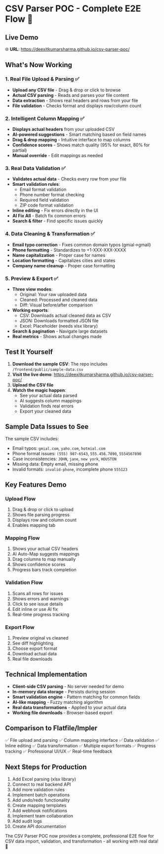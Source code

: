 # CSV Parser POC - Complete E2E Flow 🎉

## Live Demo
🌐 **URL**: https://deexitkumarsharma.github.io/csv-parser-poc/

## What's Now Working

### 1. Real File Upload & Parsing ✅
- **Upload any CSV file** - Drag & drop or click to browse
- **Actual CSV parsing** - Reads and parses your file content
- **Data extraction** - Shows real headers and rows from your file
- **File validation** - Checks format and displays row/column count

### 2. Intelligent Column Mapping ✅
- **Displays actual headers** from your uploaded CSV
- **AI-powered suggestions** - Smart matching based on field names
- **Drag & drop mapping** - Intuitive interface to map columns
- **Confidence scores** - Shows match quality (95% for exact, 80% for partial)
- **Manual override** - Edit mappings as needed

### 3. Real Data Validation ✅
- **Validates actual data** - Checks every row from your file
- **Smart validation rules**:
  - Email format validation
  - Phone number format checking
  - Required field validation
  - ZIP code format validation
- **Inline editing** - Fix errors directly in the UI
- **AI Fix All** - Batch fix common errors
- **Search & filter** - Find specific issues quickly

### 4. Data Cleaning & Transformation ✅
- **Email typo correction** - Fixes common domain typos (gmial→gmail)
- **Phone formatting** - Standardizes to +1-XXX-XXX-XXXX
- **Name capitalization** - Proper case for names
- **Location formatting** - Capitalizes cities and states
- **Company name cleanup** - Proper case formatting

### 5. Preview & Export ✅
- **Three view modes**:
  - Original: Your raw uploaded data
  - Cleaned: Processed and cleaned data
  - Diff: Visual before/after comparison
- **Working exports**:
  - CSV: Downloads actual cleaned data as CSV
  - JSON: Downloads formatted JSON file
  - Excel: Placeholder (needs xlsx library)
- **Search & pagination** - Navigate large datasets
- **Real metrics** - Shows actual changes made

## Test It Yourself

1. **Download the sample CSV**: The repo includes `/frontend/public/sample-data.csv`
2. **Visit the live demo**: https://deexitkumarsharma.github.io/csv-parser-poc/
3. **Upload the CSV file**
4. **Watch the magic happen**:
   - See your actual data parsed
   - AI suggests column mappings
   - Validation finds real errors
   - Export your cleaned data

## Sample Data Issues to See
The sample CSV includes:
- Email typos: `gmial.com`, `yaho.com`, `hotmial.com`
- Phone format issues: `(555) 987-6543`, `555.456.7890`, `5554567890`
- Case inconsistencies: `JOHN`, `jane`, `new york`, `HOUSTON`
- Missing data: Empty email, missing phone
- Invalid formats: `invalid-phone`, incomplete phone `555123`

## Key Features Demo

### Upload Flow
1. Drag & drop or click to upload
2. Shows file parsing progress
3. Displays row and column count
4. Enables mapping tab

### Mapping Flow
1. Shows your actual CSV headers
2. AI Auto-Map suggests mappings
3. Drag columns to map manually
4. Shows confidence scores
5. Progress bars track completion

### Validation Flow
1. Scans all rows for issues
2. Shows errors and warnings
3. Click to see issue details
4. Edit inline or use AI fix
5. Real-time progress tracking

### Export Flow
1. Preview original vs cleaned
2. See diff highlighting
3. Choose export format
4. Download actual data
5. Real file downloads

## Technical Implementation

- **Client-side CSV parsing** - No server needed for demo
- **In-memory data storage** - Persists during session
- **Smart validation engine** - Pattern matching for common fields
- **AI-like mapping** - Fuzzy matching algorithm
- **Real data transformations** - Applied to your actual data
- **Working file downloads** - Browser-based export

## Comparison to Flatfile/Impler
✅ File upload and parsing
✅ Column mapping interface
✅ Data validation
✅ Inline editing
✅ Data transformation
✅ Multiple export formats
✅ Progress tracking
✅ Professional UI/UX
✅ Real-time feedback

## Next Steps for Production
1. Add Excel parsing (xlsx library)
2. Connect to real backend API
3. Add more validation rules
4. Implement batch operations
5. Add undo/redo functionality
6. Create mapping templates
7. Add webhook notifications
8. Implement team collaboration
9. Add audit logs
10. Create API documentation

The CSV Parser POC now provides a complete, professional E2E flow for CSV data import, validation, and transformation - all working with real data! 🚀